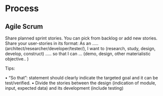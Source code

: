 # Process

## Agile Scrum 

Share planned sprint stories. You can pick from backlog or add new stories. Share your user-stories in its format:
As an ….. (architect/researcher/developer/tester/), I want to (research, study, design, develop, construct) ….. so that I can ... (demo, design, other materialistic objective.. )

Tips:

•	“So that”: statement should clearly indicate the targeted goal and it can be test/verified.
•	Divide the stories between the design (indication of module, input, expected data) and its development (include testing)

